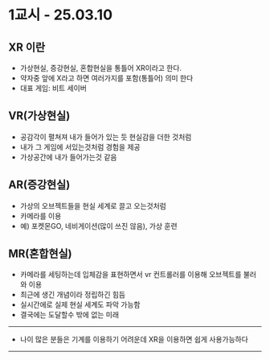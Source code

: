 # 1교시 - 25.03.10
## XR 이란
- 가상현실, 증강현실, 혼합현실을 통틀어 XR이라고 한다.
- 약자중 앞에 X라고 하면 여러가지를 포함(통틀어) 의미 한다
- 대표 게임: 비트 세이버

## VR(가상현실)
- 공감각이 펼쳐져 내가 들어가 있는 듯 현실감을 더한 것처럼
- 내가 그 게임에 서있는것처럼 경험을 제공
- 가상공간에 내가 들어가는것 같음

## AR(증강현실)
- 가상의 오브젝트들을 현실 세계로 끌고 오는것처럼
- 카메라를 이용
- 예) 포켓몬GO, 네비게이션(많이 쓰진 않음), 가상 훈련

## MR(혼합현실)
- 카메라를 세팅하는데 입체감을 표현하면서 vr 컨트롤러를 이용해 오브젝트를 불러와 이용
- 최근에 생긴 개념이라 정립하긴 힘듬
- 실시간에로 실제 현실 세계도 파악 가능함
- 결국에는 도달할수 밖에 없는 미래
---
- 나이 많은 분들은 기계를 이용하기 어려운데 XR을 이용하면 쉽게 사용가능하다
---
